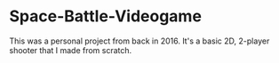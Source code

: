 # Space-Battle-Videogame
This was a personal project from back in 2016. It's a basic 2D, 2-player shooter that I made from scratch. 
